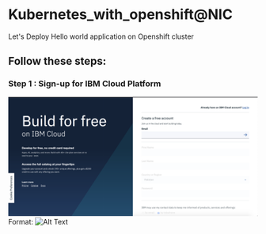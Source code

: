 # Kubernetes_with_openshift@NIC
Let's Deploy Hello world application on Openshift cluster

## Follow these steps:

### Step 1 : Sign-up for IBM Cloud Platform 


![GitHub Logo](/hi.png)
Format: ![Alt Text](url)
